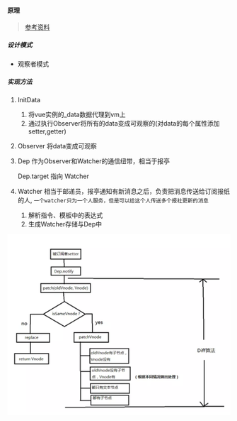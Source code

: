 #### 原理

> [参考资料](<https://juejin.im/post/5a734b6cf265da4e70719386>)


##### 设计模式

- 观察者模式


##### 实现方法

1. InitData
    1. 将vue实例的_data数据代理到vm上
    2. 通过执行Observer将所有的data变成可观察的(对data的每个属性添加setter,getter)

2. Observer 
    将data变成可观察

3. Dep 
    作为Observer和Watcher的通信纽带，相当于报亭

    Dep.target 指向 Watcher

4. Watcher 相当于邮递员，报亭通知有新消息之后，负责把消息传送给订阅报纸的人, 
    `一个watcher只为一个人服务，但是可以给这个人传送多个报社更新的消息`

    1. 解析指令、模板中的表达式
    2. 生成Watcher存储与Dep中



![diff](./assets/diff.png)

